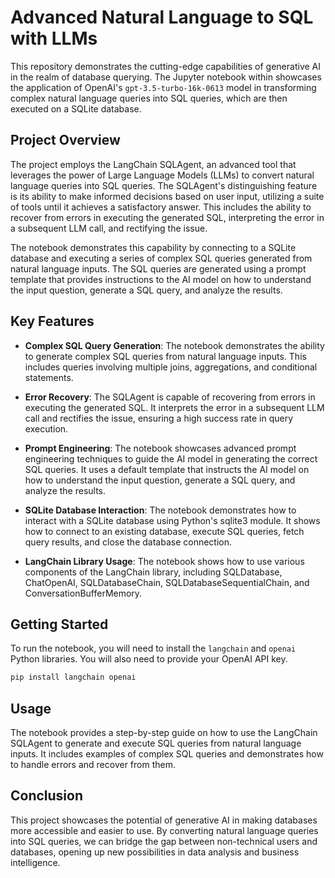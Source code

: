 # Advanced Natural Language to SQL with LLMs

This repository demonstrates the cutting-edge capabilities of generative AI in the realm of database querying. The Jupyter notebook within showcases the application of OpenAI's `gpt-3.5-turbo-16k-0613` model in transforming complex natural language queries into SQL queries, which are then executed on a SQLite database.

## Project Overview

The project employs the LangChain SQLAgent, an advanced tool that leverages the power of Large Language Models (LLMs) to convert natural language queries into SQL queries. The SQLAgent's distinguishing feature is its ability to make informed decisions based on user input, utilizing a suite of tools until it achieves a satisfactory answer. This includes the ability to recover from errors in executing the generated SQL, interpreting the error in a subsequent LLM call, and rectifying the issue.

The notebook demonstrates this capability by connecting to a SQLite database and executing a series of complex SQL queries generated from natural language inputs. The SQL queries are generated using a prompt template that provides instructions to the AI model on how to understand the input question, generate a SQL query, and analyze the results.

## Key Features

- **Complex SQL Query Generation**: The notebook demonstrates the ability to generate complex SQL queries from natural language inputs. This includes queries involving multiple joins, aggregations, and conditional statements.

- **Error Recovery**: The SQLAgent is capable of recovering from errors in executing the generated SQL. It interprets the error in a subsequent LLM call and rectifies the issue, ensuring a high success rate in query execution.

- **Prompt Engineering**: The notebook showcases advanced prompt engineering techniques to guide the AI model in generating the correct SQL queries. It uses a default template that instructs the AI model on how to understand the input question, generate a SQL query, and analyze the results.

- **SQLite Database Interaction**: The notebook demonstrates how to interact with a SQLite database using Python's sqlite3 module. It shows how to connect to an existing database, execute SQL queries, fetch query results, and close the database connection.

- **LangChain Library Usage**: The notebook shows how to use various components of the LangChain library, including SQLDatabase, ChatOpenAI, SQLDatabaseChain, SQLDatabaseSequentialChain, and ConversationBufferMemory.

## Getting Started

To run the notebook, you will need to install the `langchain` and `openai` Python libraries. You will also need to provide your OpenAI API key.

```bash
pip install langchain openai
```

## Usage

The notebook provides a step-by-step guide on how to use the LangChain SQLAgent to generate and execute SQL queries from natural language inputs. It includes examples of complex SQL queries and demonstrates how to handle errors and recover from them.

## Conclusion

This project showcases the potential of generative AI in making databases more accessible and easier to use. By converting natural language queries into SQL queries, we can bridge the gap between non-technical users and databases, opening up new possibilities in data analysis and business intelligence.
